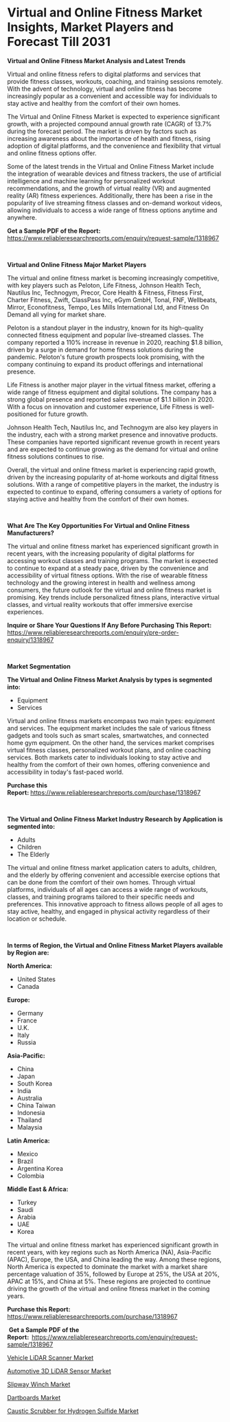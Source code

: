 <p><h1>Virtual and Online Fitness Market Insights, Market Players and Forecast Till 2031</h1></p><p><strong>Virtual and Online Fitness Market Analysis and Latest Trends</strong></p>
<p><p>Virtual and online fitness refers to digital platforms and services that provide fitness classes, workouts, coaching, and training sessions remotely. With the advent of technology, virtual and online fitness has become increasingly popular as a convenient and accessible way for individuals to stay active and healthy from the comfort of their own homes.</p><p>The Virtual and Online Fitness Market is expected to experience significant growth, with a projected compound annual growth rate (CAGR) of 13.7% during the forecast period. The market is driven by factors such as increasing awareness about the importance of health and fitness, rising adoption of digital platforms, and the convenience and flexibility that virtual and online fitness options offer.</p><p>Some of the latest trends in the Virtual and Online Fitness Market include the integration of wearable devices and fitness trackers, the use of artificial intelligence and machine learning for personalized workout recommendations, and the growth of virtual reality (VR) and augmented reality (AR) fitness experiences. Additionally, there has been a rise in the popularity of live streaming fitness classes and on-demand workout videos, allowing individuals to access a wide range of fitness options anytime and anywhere.</p></p>
<p><strong>Get a Sample PDF of the Report:&nbsp;</strong> <a href="https://www.reliableresearchreports.com/enquiry/request-sample/1318967">https://www.reliableresearchreports.com/enquiry/request-sample/1318967</a></p>
<p>&nbsp;</p>
<p><strong>Virtual and Online Fitness Major Market Players</strong></p>
<p><p>The virtual and online fitness market is becoming increasingly competitive, with key players such as Peloton, Life Fitness, Johnson Health Tech, Nautilus Inc, Technogym, Precor, Core Health & Fitness, Fitness First, Charter Fitness, Zwift, ClassPass Inc, eGym GmbH, Tonal, FNF, Wellbeats, Mirror, Econofitness, Tempo, Les Mills International Ltd, and Fitness On Demand all vying for market share.</p><p>Peloton is a standout player in the industry, known for its high-quality connected fitness equipment and popular live-streamed classes. The company reported a 110% increase in revenue in 2020, reaching $1.8 billion, driven by a surge in demand for home fitness solutions during the pandemic. Peloton's future growth prospects look promising, with the company continuing to expand its product offerings and international presence.</p><p>Life Fitness is another major player in the virtual fitness market, offering a wide range of fitness equipment and digital solutions. The company has a strong global presence and reported sales revenue of $1.1 billion in 2020. With a focus on innovation and customer experience, Life Fitness is well-positioned for future growth.</p><p>Johnson Health Tech, Nautilus Inc, and Technogym are also key players in the industry, each with a strong market presence and innovative products. These companies have reported significant revenue growth in recent years and are expected to continue growing as the demand for virtual and online fitness solutions continues to rise.</p><p>Overall, the virtual and online fitness market is experiencing rapid growth, driven by the increasing popularity of at-home workouts and digital fitness solutions. With a range of competitive players in the market, the industry is expected to continue to expand, offering consumers a variety of options for staying active and healthy from the comfort of their own homes.</p></p>
<p>&nbsp;</p>
<p><strong>What Are The Key Opportunities For Virtual and Online Fitness Manufacturers?</strong></p>
<p><p>The virtual and online fitness market has experienced significant growth in recent years, with the increasing popularity of digital platforms for accessing workout classes and training programs. The market is expected to continue to expand at a steady pace, driven by the convenience and accessibility of virtual fitness options. With the rise of wearable fitness technology and the growing interest in health and wellness among consumers, the future outlook for the virtual and online fitness market is promising. Key trends include personalized fitness plans, interactive virtual classes, and virtual reality workouts that offer immersive exercise experiences.</p></p>
<p><strong>Inquire or Share Your Questions If Any Before Purchasing This Report:</strong> <a href="https://www.reliableresearchreports.com/enquiry/pre-order-enquiry/1318967">https://www.reliableresearchreports.com/enquiry/pre-order-enquiry/1318967</a></p>
<p>&nbsp;</p>
<p><strong>Market Segmentation</strong></p>
<p><strong>The Virtual and Online Fitness Market Analysis by types is segmented into:</strong></p>
<p><ul><li>Equipment</li><li>Services</li></ul></p>
<p><p>Virtual and online fitness markets encompass two main types: equipment and services. The equipment market includes the sale of various fitness gadgets and tools such as smart scales, smartwatches, and connected home gym equipment. On the other hand, the services market comprises virtual fitness classes, personalized workout plans, and online coaching services. Both markets cater to individuals looking to stay active and healthy from the comfort of their own homes, offering convenience and accessibility in today's fast-paced world.</p></p>
<p><strong>Purchase this Report:&nbsp;</strong><a href="https://www.reliableresearchreports.com/purchase/1318967">https://www.reliableresearchreports.com/purchase/1318967</a></p>
<p>&nbsp;</p>
<p><strong>The Virtual and Online Fitness Market Industry Research by Application is segmented into:</strong></p>
<p><ul><li>Adults</li><li>Children</li><li>The Elderly</li></ul></p>
<p><p>The virtual and online fitness market application caters to adults, children, and the elderly by offering convenient and accessible exercise options that can be done from the comfort of their own homes. Through virtual platforms, individuals of all ages can access a wide range of workouts, classes, and training programs tailored to their specific needs and preferences. This innovative approach to fitness allows people of all ages to stay active, healthy, and engaged in physical activity regardless of their location or schedule.</p></p>
<p>&nbsp;</p>
<p><strong>In terms of Region, the Virtual and Online Fitness Market Players available by Region are:</strong></p>
<p>
    <p> <strong> North America: </strong>
        <ul>
            <li>United States</li>
            <li>Canada</li>
        </ul>
        </p> 
    <p> <strong> Europe: </strong>
        <ul>
            <li>Germany</li>
            <li>France</li>
            <li>U.K.</li>
            <li>Italy</li>
            <li>Russia</li>
        </ul>
        </p> 
    <p> <strong> Asia-Pacific: </strong>
        <ul>
            <li>China</li>
            <li>Japan</li>
            <li>South Korea</li>
            <li>India</li>
            <li>Australia</li>
            <li>China Taiwan</li>
            <li>Indonesia</li>
            <li>Thailand</li>
            <li>Malaysia</li>
        </ul>
        </p> 
    <p> <strong> Latin America: </strong>
        <ul>
            <li>Mexico</li>
            <li>Brazil</li>
            <li>Argentina Korea</li>
            <li>Colombia</li>
        </ul>
        </p> 
    <p> <strong> Middle East & Africa: </strong>
        <ul>
            <li>Turkey</li>
            <li>Saudi</li>
            <li>Arabia</li>
            <li>UAE</li>
            <li>Korea</li>
        </ul>
    </p>
    </p>
<p><p>The virtual and online fitness market has experienced significant growth in recent years, with key regions such as North America (NA), Asia-Pacific (APAC), Europe, the USA, and China leading the way. Among these regions, North America is expected to dominate the market with a market share percentage valuation of 35%, followed by Europe at 25%, the USA at 20%, APAC at 15%, and China at 5%. These regions are projected to continue driving the growth of the virtual and online fitness market in the coming years.</p></p>
<p><strong>Purchase this Report: </strong><a href="https://www.reliableresearchreports.com/purchase/1318967">https://www.reliableresearchreports.com/purchase/1318967</a></p>
<p>&nbsp;<strong>Get a Sample PDF of the Report:&nbsp;&nbsp;</strong><a href="https://www.reliableresearchreports.com/enquiry/request-sample/1318967">https://www.reliableresearchreports.com/enquiry/request-sample/1318967</a></p>
<p><strong></strong></p>
<p><p><a href="https://view.publitas.com/reportprime-1/vehicle-lidar-scanner-market-size-growth-outlook-from-2024-to-2031-projecting-at-markets-trends-analysis-by-application-regional-outlook-and-revenue/">Vehicle LiDAR Scanner Market</a></p><p><a href="https://view.publitas.com/reportprime-1/automotive-3d-lidar-sensor-market-dynamics-2024-2031-also-about-its-market-trends-projections-and-opportunities/">Automotive 3D LiDAR Sensor Market</a></p><p><a href="https://extreme-scabiosa-c81.notion.site/Slipway-Winch-Market-Provides-Detailed-Segmentation-of-this-Market-based-on-Type-Application-and-R-9ff4f696d6764a4a896e79f741b10fdb">Slipway Winch Market</a></p><p><a href="https://carnation-joke-41f.notion.site/Dartboards-Market-Provides-Detailed-Segmentation-of-this-Market-based-on-Type-Application-and-Regi-6d3e8f9bb5e9465593810f6c3eb7a0ce">Dartboards Market</a></p><p><a href="https://adventurous-uranium-ef9.notion.site/Caustic-Scrubber-for-Hydrogen-Sulfide-Market-Size-Share-Trends-Analysis-Report-By-Application-Re-064c92ea529f40598f9e7e04032644ec">Caustic Scrubber for Hydrogen Sulfide Market</a></p></p>